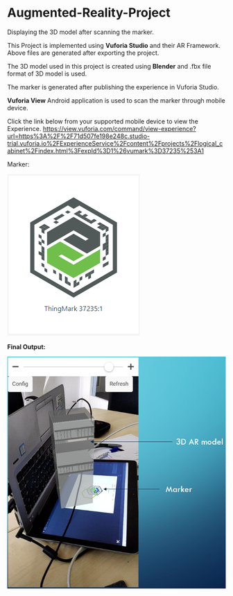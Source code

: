 # Augmented-Reality-Project
Displaying the 3D model after scanning the marker.

This Project is implemented using **Vuforia Studio** and their AR Framework. Above files are generated after exporting the project.

The 3D model used in this project is created using **Blender** and .fbx file format of 3D model is used.

The marker is generated after publishing the experience in Vuforia Studio.

**Vuforia View** Android application is used to scan the marker through mobile device.

Click the link below from your supported mobile device to view the Experience.
https://view.vuforia.com/command/view-experience?url=https%3A%2F%2F71d507fe198e248c.studio-trial.vuforia.io%2FExperienceService%2Fcontent%2Fprojects%2Flogical_cabinet%2Findex.html%3FexpId%3D1%26vumark%3D37235%253A1

Marker:

![Output Pic](https://github.com/aj-bhagat/Augmented-Reality-Project/blob/master/ThingMark.PNG)


**Final Output:**

![Output Pic](https://github.com/aj-bhagat/Augmented-Reality-Project/blob/master/Output.PNG)
